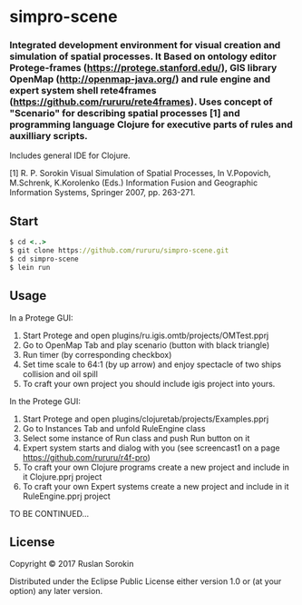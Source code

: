 # simpro-scene

### Integrated development environment for visual creation and simulation of spatial processes. It Based on ontology editor Protege-frames (https://protege.stanford.edu/), GIS library  OpenMap (http://openmap-java.org/) and rule engine and expert system shell  rete4frames (https://github.com/rururu/rete4frames). Uses concept of "Scenario" for describing spatial processes [1] and programming language Clojure for executive parts of rules and auxilliary scripts.

Includes general IDE for Clojure.

[1] R. P. Sorokin Visual Simulation of Spatial Processes, In V.Popovich, M.Schrenk, K.Korolenko (Eds.) Information Fusion and  Geographic Information Systems, Springer 2007, pp. 263-271.

## Start

```clj
$ cd <..>
$ git clone https://github.com/rururu/simpro-scene.git
$ cd simpro-scene
$ lein run
```
## Usage

In a Protege GUI:
1. Start Protege and open plugins/ru.igis.omtb/projects/OMTest.pprj
2. Go to OpenMap Tab and play scenario (button with black triangle)
3. Run timer (by corresponding checkbox)
4. Set time scale to 64:1 (by up arrow) and enjoy spectacle of two ships collision and oil spill
5. To craft your own project you should include igis project into yours.

In the Protege GUI:
1. Start Protege and open plugins/clojuretab/projects/Examples.pprj
2. Go to Instances Tab and unfold RuleEngine class
3. Select some instance of Run class and push Run button on it
4. Expert system starts and dialog with you (see screencast1 on a page https://github.com/rururu/r4f-pro)
5. To craft your own Clojure programs create a new project and include in it Clojure.pprj project
6. To craft your own Expert systems create a new project and include in it RuleEngine.pprj project

TO BE CONTINUED...

## License

Copyright © 2017 Ruslan Sorokin

Distributed under the Eclipse Public License either version 1.0 or (at
your option) any later version.
